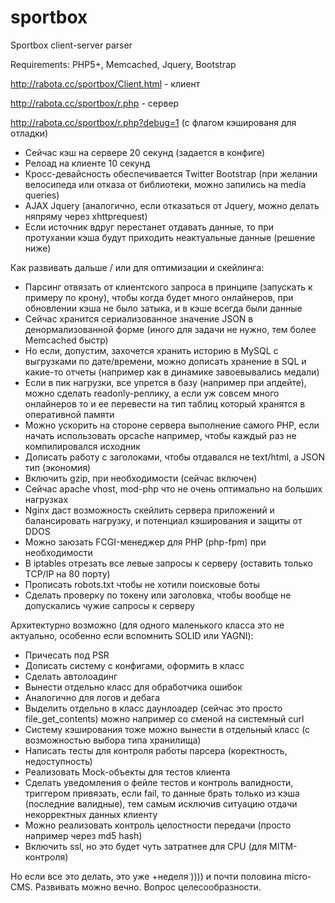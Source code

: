 # sportbox

Sportbox client-server parser

Requirements: PHP5+, Memcached, Jquery, Bootstrap 

http://rabota.cc/sportbox/Client.html - клиент 

http://rabota.cc/sportbox/r.php - сервер 

http://rabota.cc/sportbox/r.php?debug=1 (с флагом кэшированя для отладки)

- Сейчас кэш на сервере 20 секунд (задается в конфиге)
- Релоад на клиенте 10 секунд 
- Кросс-девайсность обеспечивается Twitter Bootstrap (при желании велосипеда или отказа от библиотеки, можно запились на media queries)
- AJAX Jquery (аналогично, если отказаться от Jquery, можно делать няпряму через xhttprequest)
- Если источник вдруг перестанет отдавать данные, то при протухании кэша будут приходить неактуальные данные (решение ниже)
 
Как развивать дальше / или для оптимизации и скейлинга:

- Парсинг отвязать от клиентского запроса в принципе (запускать к примеру по крону), чтобы когда будет много онлайнеров, при обновлении кэша не было затыка, и в кэше всегда были данные 
- Сейчас хранится сериализованное значение JSON в денормализованной форме (иного для задачи не нужно, тем более Memcached быстр) 
- Но если, допустим, захочется хранить историю в MySQL с выгрузками по дате/времени, можно дописать хранение в SQL и какие-то отчеты (например как в динамике завоевывались медали)
- Если в пик нагрузки, все упрется в базу (например при апдейте), можно сделать readonly-реплику, а если уж совсем много онлайнеров то и ее перевести на тип таблиц который хранятся в оперативной памяти  
- Можно ускорить на стороне сервера выполнение самого PHP, если начать использовать opcache например, чтобы каждый раз не компилировался исходник
- Дописать работу с заголоками, чтобы отдавался не text/html, а JSON тип (экономия)
- Включить gzip, при необходимости (сейчас включен) 
- Сейчас apache vhost, mod-php что не очень оптимально на больших нагрузках 
- Nginx даст возможность скейлить сервера приложений и балансировать нагрузку, и потенциал кэширования и защиты от DDOS
- Можно заюзать FCGI-менеджер для PHP (php-fpm) при необходимости
- В iptables отрезать все левые запросы к серверу (оставить только TCP/IP на 80 порту)
- Прописать robots.txt чтобы не хотили поисковые боты
- Сделать проверку по токену или заголовка, чтобы вообще не допускались чужие сапросы к серверу

Архитектурно возможно (для одного маленького класса это не актуально, особенно если вспомнить SOLID или YAGNI):

- Причесать под PSR
- Дописать систему с конфигами, оформить в класс 
- Сделать автолоадинг
- Вынести отдельно класс для обработчика ошибок 
- Аналогично для логов и дебага
- Выделить отдельно в класс даунлоадер (сейчас это просто file_get_contents) можно например со сменой на системный curl 
- Систему кэширования тоже можно вынести в отдельный класс (с возможностью выбора типа хранилища)
- Написать тесты для контроля работы парсера (коректность, недоступность)
- Реализовать Mock-объекты для тестов клиента
- Сделать уведомления о фейле тестов и контроль валидности, триггером привязать, если fail, то данные брать только из кэша (последние валидные), тем самым исключив ситуацию отдачи некорректных данных клиенту
- Можно реализовать контроль целостности передачи (просто например через md5 hash)
- Включить ssl, но это будет чуть затратнее для CPU (для MIТM-контроля)

Но если все это делать, это уже +неделя )))) и почти половина micro-CMS. Развивать можно вечно. Вопрос целесообразности. 
